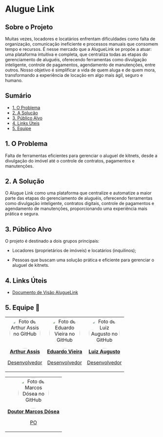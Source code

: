 # Alugue Link
## Sobre o Projeto
Muitas vezes, locadores e locatários enfrentam dificuldades como falta de organização, comunicação ineficiente e processos manuais que consomem tempo e recursos. É nesse mercado que a AlugueLink se propõe a atuar: uma plataforma intuitiva e completa, que centraliza todas as etapas do gerenciamento de aluguéis, oferecendo ferramentas como divulgação inteligente, controle de pagamentos, agendamento de manutenções, entre outros. Nosso objetivo é simplificar a vida de quem aluga e de quem mora, transformando a experiência de locação em algo mais ágil, seguro e humano.

## Sumário
- [1. O Problema](#1-o-problema)
- [2. A Solução](#2-a-solução)
- [3. Público Alvo](#3-público-alvo)
- [4. Links Úteis](#4-links-úteis)
- [5. Equipe](#5-equipe-busts_in_silhouette)

## 1. O Problema 
Falta de ferramentas eficientes para gerenciar o aluguel de kitnets, desde a divulgação do imóvel até o controle de contratos, pagamentos e manutenções.

## 2. A Solução 
O Alugue Link como uma plataforma que centralize e automatize a maior parte das etapas do gerenciamento de aluguéis, oferecendo ferramentas como divulgação inteligente, contratos digitais, controle de pagamentos e agendamento de manutenções, proporcionando uma experiência mais prática e segura. 

## 3. Público Alvo
O projeto é destinado a dois grupos principais:
- Locadores (proprietários de imóveis) e locatários (inquilinos);

- Pessoas que buscam uma solução prática e eficiente para gerenciar o aluguel de kitnets.

## 4. Links Úteis
- [Documento de Visão AlugueLink](Gerenciamento/AlugueLinkDocumentoDeVisão.docx/)

## 5. Equipe :busts_in_silhouette:
<table align="center">
  <tr>
    <td align="center">
      <a href="https://github.com/Pelezinho19" target="_blank">
        <img style="border-radius:50%;" src="https://avatars.githubusercontent.com/u/106613838?s=400&u=51387a7489fdeb93ad53050c6680b81ba3cdfa61&v=4" width="100px;" alt="Foto de Arthur Assis no GitHub"/><br>
        <figcapture>
          <strong>Arthur Assis</strong>
          <p>Desenvolvedor</p>
        </figcapture>
      </a>
    </td>
    <td align="center">
      <a href="https://github.com/EduarrdoVS" target="_blank">
        <img style="border-radius:50%;" src="https://avatars.githubusercontent.com/u/156838985?v=4"  width="100px;" alt="Foto de Eduardo Vieira no GitHub"/><br>
        <fidcapture>
          <strong>Eduardo Vieira</strong>
          <p>Desenvolvedor</p>
        </fidcapture>
      </a>
    </td>
    <td align="center">
      <a href="https://github.com/LuizAugustoFH-77" target="_blank">
        <img style="border-radius:50%;" src="https://avatars.githubusercontent.com/u/183416985?v=4" target="_blank"  width="100px;" alt="Foto de Luiz Augusto no GitHub"/><br>
        <figcapture>
          <strong>Luiz Augusto</strong>
          <p>Desenvolvedor</p>
        </figcapture>
      </a>
    </td>
  </tr>
</table>
<table align="center">
  <tr>
    <td align="center">
      <a href="https://github.com/marcosdosea" target="_blank">
        <img style="border-radius:50%;" src="https://avatars.githubusercontent.com/u/7799935?v=4" target="_blank" width="100px;" alt="Foto de Marcos Dósea no         GitHub"/><br>
        <figcapture>
          <strong>Doutor Marcos Dósea</strong>
          <p>PO</p>
        </figcapture>
      </a>
    </td>
   </tr>
</table>
